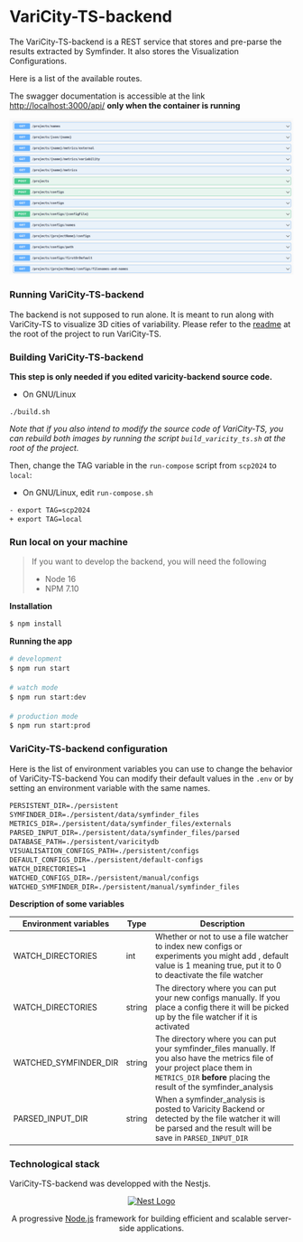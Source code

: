 # VariCity-TS-backend

The VariCity-TS-backend is a REST service that stores and pre-parse the results extracted by Symfinder. It also stores the Visualization Configurations.

Here is a list of the available routes.

The swagger documentation is accessible at the link [http://localhost:3000/api/](http://localhost:3000/api/) **only when the container is running**

<p align="center">
  <img src="images/rest-routes.png" alt="Available REST routes" />
</p>

### Running VariCity-TS-backend

The backend is not supposed to run alone. It is meant to run along with VariCity-TS to visualize 3D cities of variability.
Please refer to the [readme](../README.md) at the root of the project to run VariCity-TS.


### Building VariCity-TS-backend

**This step is only needed if you edited varicity-backend source code.**

  - On GNU/Linux

  ```
  ./build.sh
  ```

  _Note that if you also intend to modify the source code of VariCity-TS, you can rebuild both images by running the script `build_varicity_ts.sh` at the root of the project._

  Then, change the TAG variable in the `run-compose` script from `scp2024` to `local`:

- On GNU/Linux, edit `run-compose.sh`
```
- export TAG=scp2024
+ export TAG=local
```

### Run local on your machine

>If you want to develop the backend, you will need the following
>- Node 16
>- NPM 7.10


__Installation__

```bash
$ npm install
```

__Running the app__

```bash
# development
$ npm run start

# watch mode
$ npm run start:dev

# production mode
$ npm run start:prod
```


### VariCity-TS-backend configuration
Here is the list of environment variables you can use to change the behavior of VariCity-TS-backend
You can modify their default values in the `.env` or by setting an environment variable with the same names.

```properties
PERSISTENT_DIR=./persistent
SYMFINDER_DIR=./persistent/data/symfinder_files
METRICS_DIR=./persistent/data/symfinder_files/externals
PARSED_INPUT_DIR=./persistent/data/symfinder_files/parsed
DATABASE_PATH=./persistent/varicitydb
VISUALISATION_CONFIGS_PATH=./persistent/configs
DEFAULT_CONFIGS_DIR=./persistent/default-configs
WATCH_DIRECTORIES=1
WATCHED_CONFIGS_DIR=./persistent/manual/configs
WATCHED_SYMFINDER_DIR=./persistent/manual/symfinder_files
```

__Description of some variables__

| Environment variables | Type   | Description                                                                                                                                                                                          |
| --------------------- | ------ | ---------------------------------------------------------------------------------------------------------------------------------------------------------------------------------------------------- |
| WATCH_DIRECTORIES     | int    | Whether or not to use a file watcher to index new configs or experiments you might add , default value is 1 meaning true, put it to 0 to deactivate the file watcher                                 |
| WATCH_DIRECTORIES     | string | The directory where you can put your new configs manually. If you place a config there it will be picked up by the file watcher if it is activated                                                   |
| WATCHED_SYMFINDER_DIR | string | The directory where you can put your symfinder_files manually. If you also have the metrics file of your project place them in `METRICS_DIR` **before** placing the result of the symfinder_analysis |
| PARSED_INPUT_DIR      | string | When a symfinder_analysis is posted to Varicity Backend or detected by the file watcher it will be parsed and the result will be save in `PARSED_INPUT_DIR`                                            |
### Technological stack
VariCity-TS-backend was developped with the Nestjs.
<p align="center">
  <a href="http://nestjs.com/" target="blank"><img src="https://nestjs.com/img/logo_text.svg" width="320" alt="Nest Logo" /></a>
</p>

[circleci-image]: https://img.shields.io/circleci/build/github/nestjs/nest/master?token=abc123def456
[circleci-url]: https://circleci.com/gh/nestjs/nest

  <p align="center">A progressive <a href="http://nodejs.org" target="_blank">Node.js</a> framework for building efficient and scalable server-side applications.</p>
    <p align="center">